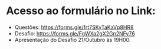 # Acesso ao formulário no Link: 
- Questões: https://forms.gle/frt7SKyTaKaVp8HR8
- Desafio: https://forms.gle/FgWXa2gX2Gn2NFy76
- Apresentação do Desafio 21/Outubro às 19H00.
